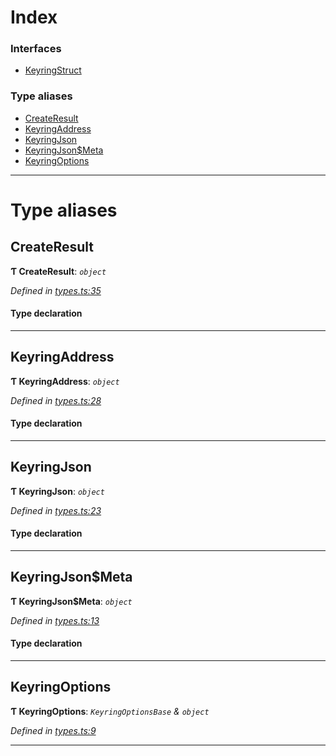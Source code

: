 

# Index

### Interfaces

* [KeyringStruct](../interfaces/_types_.keyringstruct.md)

### Type aliases

* [CreateResult](_types_.md#createresult)
* [KeyringAddress](_types_.md#keyringaddress)
* [KeyringJson](_types_.md#keyringjson)
* [KeyringJson$Meta](_types_.md#keyringjson_meta)
* [KeyringOptions](_types_.md#keyringoptions)

---

# Type aliases

<a id="createresult"></a>

##  CreateResult

**Ƭ CreateResult**: *`object`*

*Defined in [types.ts:35](https://github.com/polkadot-js/ui/blob/a98d4dd/packages/ui-keyring/src/types.ts#L35)*

#### Type declaration

___
<a id="keyringaddress"></a>

##  KeyringAddress

**Ƭ KeyringAddress**: *`object`*

*Defined in [types.ts:28](https://github.com/polkadot-js/ui/blob/a98d4dd/packages/ui-keyring/src/types.ts#L28)*

#### Type declaration

___
<a id="keyringjson"></a>

##  KeyringJson

**Ƭ KeyringJson**: *`object`*

*Defined in [types.ts:23](https://github.com/polkadot-js/ui/blob/a98d4dd/packages/ui-keyring/src/types.ts#L23)*

#### Type declaration

___
<a id="keyringjson_meta"></a>

##  KeyringJson$Meta

**Ƭ KeyringJson$Meta**: *`object`*

*Defined in [types.ts:13](https://github.com/polkadot-js/ui/blob/a98d4dd/packages/ui-keyring/src/types.ts#L13)*

#### Type declaration

[index: `string`]: `any`

___
<a id="keyringoptions"></a>

##  KeyringOptions

**Ƭ KeyringOptions**: *`KeyringOptionsBase` & `object`*

*Defined in [types.ts:9](https://github.com/polkadot-js/ui/blob/a98d4dd/packages/ui-keyring/src/types.ts#L9)*

___

